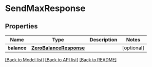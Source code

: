 # SendMaxResponse

## Properties
Name | Type | Description | Notes
------------ | ------------- | ------------- | -------------
**balance** | [**ZeroBalanceResponse**](ZeroBalanceResponse.md) |  | [optional] 

[[Back to Model list]](../README.md#documentation-for-models) [[Back to API list]](../README.md#documentation-for-api-endpoints) [[Back to README]](../README.md)


